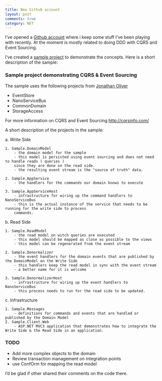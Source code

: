 ```yaml
---
title: New Github account
layout: post
comments: true
category: NET
---
```

I’ve opened a [Github account][1] where i keep some stuff I've been playing with recently. At the moment is mostly related to doing DDD with CQRS and Event Sourcing. 

I’ve created a [sample project][2] to demonstrate the concepts. Here is a short description of the sample:

### Sample project demonstrating CQRS & Event Sourcing   

The sample uses the following projects from [Jonathan Oliver][3]

* EventStore   
* NanoServiceBus   
* CommonDomain   
* StorageAccess 

For more information on CQRS and Event Sourcing <http://cqrsinfo.com/>

A short description of the projects in the sample: 

a. Write Side 

    1. Sample.DomainModel   
        - the domain model for the sample   
        - this model is persisted using event sourcing and does not need to handle reads ( queries )   
        since they are done on the read side.   
        - the resulting event stream is the "source of truth" data. 

    2. Sample.AppService   
        - the handlers for the commands our domain knows to execute 

    3. Sample.AppServiceHost   
        - infrastructure for wiring up the command handlers to NanoServiceBus   
        - this is the actual instance of the service that needs to be running for the write side to process   
        commands. 

b. Read Side 

    1. Sample.ReadModel   
        - the read model on witch queries are executed   
        - this model should be mapped as close as possible to the views   
        - this model can be regenerated from the event stream 

    2. Sample.Denormalizer   
        - the event handlers for the domain events that are published by the DomainModel on the Write Side   
        - this handlers keep the read model in sync with the event stream   
        - a better name for it is welcome 

    3. Sample.DenormalizerHost   
        - infrastructure for wiring up the event handlers to NanoServiceBus   
        - this process needs to run for the read side to be updated. 

c. Infrastructure

    1. Sample.Messages   
        - definitions for commands and events that are handled or published by the Domain Model   
    2. Sample.Client.Web   
        - ASP.NET MVC3 application that demonstrates how to integrate the Write Side & the Read Side in an application. 

### TODO   

- Add more complex objects to the domain   
- Review transaction management on integration points   
- use ConfOrm for mapping the read model

I’d be glad if other shared their comments on the code there.

 [1]: https://github.com/etishor
 [2]: https://github.com/etishor/CQRSEventSourcingSample
 [3]: https://github.com/joliver